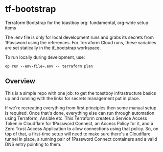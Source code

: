# tf-bootstrap

Terraform Bootstrap for the toastboy org: fundamental, org-wide setup items

The .env file is only for local development runs and grabs its secrets
from 1Password using the references. For Terraform Cloud runs, these variables
are set statically in the tf_bootstrap workspace.

To run locally during development, use:

``op run --env-file=.env -- terraform plan``

## Overview

This is a simple repo with one job: to get the toastboy infrastructure basics up
and running with the links for secrets management put in place.

If we're recreating everything from first principles then some manual setup is
required. Once that's done, everything else can run through automation using
Terraform, Ansible etc. This Terraform creates a Service Access Token in
Cloudflare for 1Password Connect, an Access Policy for it, and a Zero Trust
Access Application to allow connections using that policy. So, on top of that, a
first-time setup will need to make sure there's a Cloudflare tunnel in place, a
running pair of 1Password Connect containers and a valid DNS entry pointing to
them.
